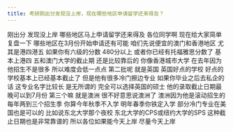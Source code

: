 ```yaml
---
title: 考研刚出分发现没上岸，现在哪些地区申请留学还来得及？
---
```

刚出分
发现没上岸
哪些地区马上申请留学还来得及
各位同学啊
现在给大家简单复盘一下
哪些地区在3月份开始申请还有可能
咱们先说便宜的澳门和香港地区
尤其是港四港五
如果你有六级的分数
480分以上
或者你已经有托福雅思分数了
基本上港四
五和澳门大学的截止期
还是比较靠后的
你像香港城市大学
在去年因为他招生不是很多
所以难度会低一点点
第二批呢
就是英国
英国好点的学校
好点的学校基本上已经基本截止了
但是他有很多冷门擦边专业
如果你毕业之后去私企的话
这专业名字比较长
是无所谓的
完全可以选择英国的硕士
他的录取截止日期最晚可以到7月份
第三个嘛
就是澳洲
很不好意思说澳洲了
澳洲因为他是滚动招生的
每年两到三个招生季
你算今年秋季不入学
明年春季你铁定入学
部分冷门专业在美国也是可以的
比如说东北大学那个夜校
东北大学的CPS或纽约大学的SPS
这种截止日期也是非常靠谱的
所以各位如果能今天上岸
尽量今天上岸
